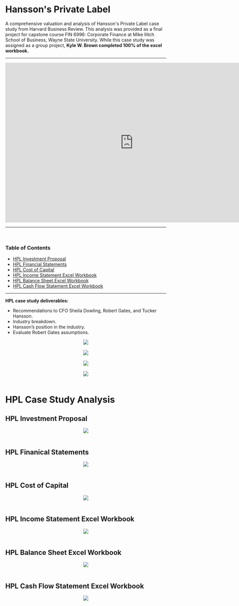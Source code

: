 # **Hansson's Private Label**
A comprehensive valuation and analysis of Hansson's Private Label case study from Harvard Business Review. This analysis was provided as a final project for capstone course FIN 6996: Corporate Finance at Mike Ilitch School of Business, Wayne State University. While this case study was assigned as a group project, **Kyle W. Brown completed 100% of the excel workbook.** 

---


<iframe width="800" height="500" frameborder="0" scrolling="no" src="https://onedrive.live.com/embed?resid=A28B17A16AE813DC%21171&authkey=%21ANdtwCjr4g6z3ZA&em=2&wdAllowInteractivity=False&wdHideGridlines=True&wdHideHeaders=True&wdDownloadButton=True&wdInConfigurator=True"></iframe>

---

<br>

### Table of Contents
* [HPL Investment Proposal](#hpl-investment-proposal)
* [HPL Financial Statements](#hpl-finanical-statements )
* [HPL Cost of Capital](#hpl-cost-of-capital)
* [HPL Income Statement Excel Workbook](#hpl-income-statement-excel-workbook)
* [HPL Balance Sheet Excel Workbook](#hpl-balance-sheet-excel-workbook)
* [HPL Cash Flow Statement Excel Workbook](#hpl-cash-flow-statement-excel-workbook)

---

**HPL case study deliverables:**

* Recommendations to CFO Sheila Dowling, Robert Gates, and Tucker Hansson.
* Industry breakdown.
* Hansson’s position in the industry.
* Evaluate Robert Gates assumptions.


<div align="center">
  <img src="https://raw.githubusercontent.com/kyle-w-brown/Hanssons-Private-Label/master/Images/HPL.PNG"><br><br>
</div>

<div align="center">
  <img src="https://raw.githubusercontent.com/kyle-w-brown/Hanssons-Private-Label/master/Images/Wbk_model.PNG"><br><br>
</div>



<div align="center">
  <img src="https://raw.githubusercontent.com/kyle-w-brown/Hanssons-Private-Label/master/Images/Wbk_wacc.PNG"><br><br>
</div>



<div align="center">
  <img src="https://raw.githubusercontent.com/kyle-w-brown/Hanssons-Private-Label/master/Images/Wbk_apv.PNG"><br><br>
</div>



# HPL Case Study Analysis


## HPL Investment Proposal
<div align="center">
  <img src="https://raw.githubusercontent.com/kyle-w-brown/Hanssons-Private-Label/master/Images/HPL-investment_proposal.PNG"><br><br>
</div>

## HPL Finanical Statements 

<div align="center">
  <img src="https://raw.githubusercontent.com/kyle-w-brown/Hanssons-Private-Label/master/Images/HPL-financial-statements.PNG"><br><br>
</div>

## HPL Cost of Capital

<div align="center">
  <img src="https://raw.githubusercontent.com/kyle-w-brown/Hanssons-Private-Label/master/Images/HPL-cost-of-capital.PNG"><br><br>
</div>


## HPL Income Statement Excel Workbook 

<div align="center">
  <img src="https://raw.githubusercontent.com/kyle-w-brown/Hanssons-Private-Label/blob/master/Images/Wbk_is.PNG"><br><br>
</div>

## HPL Balance Sheet Excel Workbook

<div align="center">
  <img src="https://github.com/kyle-w-brown/Hanssons-Private-Label/blob/master/Images/Wbk_bs.PNG"><br><br>
</div>

## HPL Cash Flow Statement Excel Workbook

<div align="center">
  <img src="https://raw.githubusercontent.com/kyle-w-brown/Hanssons-Private-Label/master/Images/Wbk_cfs.PNG"><br><br>
</div>





